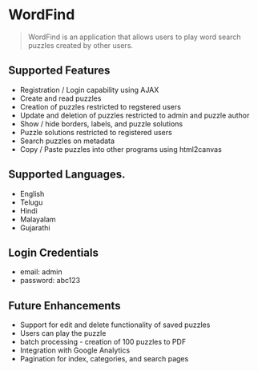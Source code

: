# WordFind
> WordFind is an application that allows users to play word search puzzles created by other users.

## Supported Features

- Registration / Login capability using AJAX
- Create and read puzzles
- Creation of puzzles restricted to regstered users
- Update and deletion of puzzles restricted to admin and puzzle author
- Show / hide borders, labels, and puzzle solutions
- Puzzle solutions restricted to registered users
- Search puzzles on metadata
- Copy / Paste puzzles into other programs using html2canvas

##  Supported Languages. 

- English
- Telugu
- Hindi
- Malayalam
- Gujarathi

## Login Credentials

- email: admin
- password: abc123

## Future Enhancements

- Support for edit and delete functionality of saved puzzles
- Users can play the puzzle
- batch processing - creation of 100 puzzles to PDF
- Integration with Google Analytics
- Pagination for index, categories, and search pages